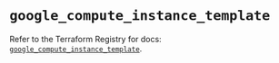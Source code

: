 # `google_compute_instance_template`

Refer to the Terraform Registry for docs: [`google_compute_instance_template`](https://registry.terraform.io/providers/hashicorp/google/6.7.0/docs/resources/compute_instance_template).

